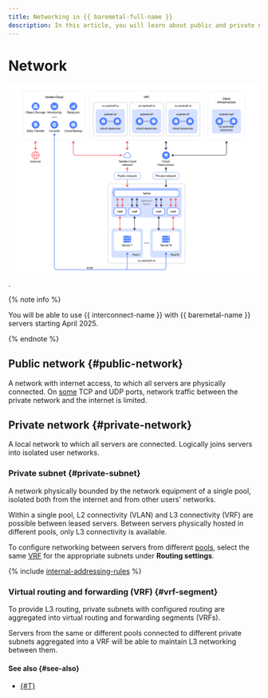 ```yaml
---
title: Networking in {{ baremetal-full-name }}
description: In this article, you will learn about public and private networks in {{ baremetal-full-name }}.
---
```


# Network

![baremetal-network](../../_assets/baremetal/baremetal-network.svg).

{% note info %}

You will be able to use {{ interconnect-name }} with {{ baremetal-name }} servers starting April 2025.

{% endnote %}

## Public network {#public-network}

A network with internet access, to which all servers are physically connected. On [some](./traffic-restrictions.md) TCP and UDP ports, network traffic between the private network and the internet is limited.

## Private network {#private-network}

A local network to which all servers are connected. Logically joins servers into isolated user networks.

### Private subnet {#private-subnet}

A network physically bounded by the network equipment of a single pool, isolated both from the internet and from other users' networks.

Within a single pool, L2 connectivity (VLAN) and L3 connectivity (VRF) are possible between leased servers. Between servers physically hosted in different pools, only L3 connectivity is available.

To configure networking between servers from different [pools](./servers.md), select the same [VRF](#vrf-segment) for the appropriate subnets under **Routing settings**.

{% include [internal-addressing-rules](../../_includes/baremetal/internal-addressing-rules.md) %}

### Virtual routing and forwarding (VRF) {#vrf-segment}

To provide L3 routing, private subnets with configured routing are aggregated into virtual routing and forwarding segments (VRFs).

Servers from the same or different pools connected to different private subnets aggregated into a VRF will be able to maintain L3 networking between them.

#### See also {#see-also}

* [{#T}](./traffic-restrictions.md)